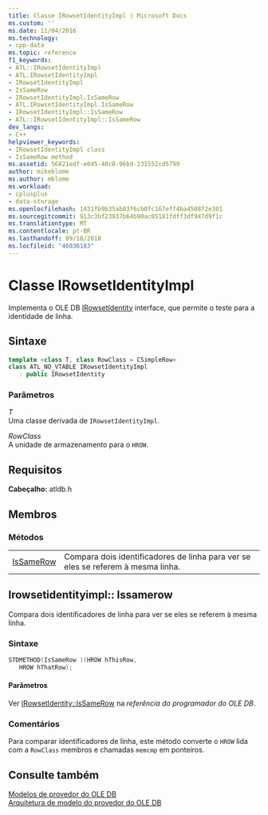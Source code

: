 ```yaml
---
title: Classe IRowsetIdentityImpl | Microsoft Docs
ms.custom: ''
ms.date: 11/04/2016
ms.technology:
- cpp-data
ms.topic: reference
f1_keywords:
- ATL::IRowsetIdentityImpl
- ATL.IRowsetIdentityImpl
- IRowsetIdentityImpl
- IsSameRow
- IRowsetIdentityImpl.IsSameRow
- ATL.IRowsetIdentityImpl.IsSameRow
- IRowsetIdentityImpl::IsSameRow
- ATL::IRowsetIdentityImpl::IsSameRow
dev_langs:
- C++
helpviewer_keywords:
- IRowsetIdentityImpl class
- IsSameRow method
ms.assetid: 56821edf-e045-40c8-96bd-231552cd5799
author: mikeblome
ms.author: mblome
ms.workload:
- cplusplus
- data-storage
ms.openlocfilehash: 1431fb9b35ab83f6cb0fc167eff4ba4508f2e301
ms.sourcegitcommit: 913c3bf23937b64b90ac05181fdff3df947d9f1c
ms.translationtype: MT
ms.contentlocale: pt-BR
ms.lasthandoff: 09/18/2018
ms.locfileid: "46036183"
---
```

# <a name="irowsetidentityimpl-class"></a>Classe IRowsetIdentityImpl

Implementa o OLE DB [IRowsetIdentity](/previous-versions/windows/desktop/ms715913\(v=vs.85\)) interface, que permite o teste para a identidade de linha.  
  
## <a name="syntax"></a>Sintaxe

```cpp
template <class T, class RowClass = CSimpleRow>  
class ATL_NO_VTABLE IRowsetIdentityImpl   
   : public IRowsetIdentity  
```  
  
### <a name="parameters"></a>Parâmetros  

*T*<br/>
Uma classe derivada de `IRowsetIdentityImpl`.  
  
*RowClass*<br/>
A unidade de armazenamento para o `HROW`.  

## <a name="requirements"></a>Requisitos  

**Cabeçalho:** atldb.h  
  
## <a name="members"></a>Membros  
  
### <a name="methods"></a>Métodos  
  
|||  
|-|-|  
|[IsSameRow](#issamerow)|Compara dois identificadores de linha para ver se eles se referem à mesma linha.|  
  
## <a name="issamerow"></a> Irowsetidentityimpl:: Issamerow

Compara dois identificadores de linha para ver se eles se referem à mesma linha.  
  
### <a name="syntax"></a>Sintaxe  
  
```cpp
STDMETHOD(IsSameRow )(HROW hThisRow,  
   HROW hThatRow);  
```  
  
#### <a name="parameters"></a>Parâmetros  

Ver [IRowsetIdentity::IsSameRow](/previous-versions/windows/desktop/ms719629\(v=vs.85\)) na *referência do programador do OLE DB*.  
  
### <a name="remarks"></a>Comentários  

Para comparar identificadores de linha, este método converte o `HROW` lida com a `RowClass` membros e chamadas `memcmp` em ponteiros.  
  
## <a name="see-also"></a>Consulte também  

[Modelos de provedor do OLE DB](../../data/oledb/ole-db-provider-templates-cpp.md)<br/>
[Arquitetura de modelo do provedor do OLE DB](../../data/oledb/ole-db-provider-template-architecture.md)